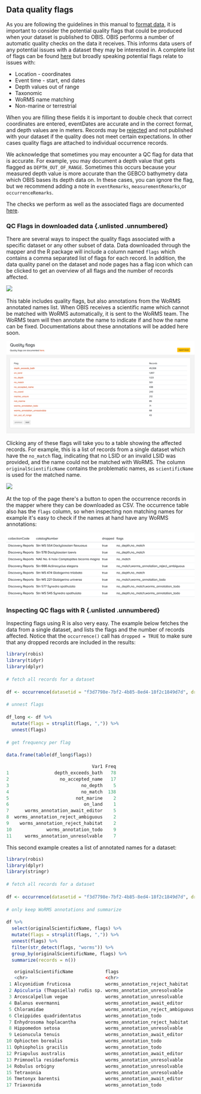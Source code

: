 ## Data quality flags

As you are following the guidelines in this manual to [format data](data_format.html), it is important to consider the potential quality flags that could be produced when your dataset is published to OBIS. OBIS performs a number of automatic quality checks on the data it receives. This informs data users of any potential issues with a dataset they may be interested in. A complete list of flags can be found [here](https://github.com/iobis/obis-qc/blob/master/obisqc/util/flags.py) but broadly speaking potential flags relate to issues with:

* Location - coordinates
* Event time - start, end dates
* Depth values out of range
* Taxonomic
* WoRMS name matching
* Non-marine or terrestrial

When you are filling these fields it is important to double check that correct coordinates are entered, eventDates are accurate and in the correct format, and depth values are in meters. Records may be [rejected](data_qc.html#why-are-records-dropped) and not published with your dataset if the quality does not meet certain expectations. In other cases quality flags are attached to individual occurrence records.

We acknowledge that sometimes you may encounter a QC flag for data that is accurate. For example, you may document a depth value that gets flagged as `DEPTH_OUT_OF_RANGE`. Sometimes this occurs because your measured depth value is more accurate than the GEBCO bathymetry data which OBIS bases its depth data on. In these cases, you can ignore the flag, but we recommend adding a note in `eventRemarks`, `measurementRemarks`,or `occurrenceRemarks`.

The checks we perform as well as the associated flags are documented [here](https://github.com/iobis/obis-qc).

### QC Flags in downloaded data {.unlisted .unnumbered}

There are several ways to inspect the quality flags associated with a specific dataset or any other subset of data. Data downloaded through the mapper and the R package will include a column named `flags` which contains a comma separated list of flags for each record. In addition, the data quality panel on the dataset and node pages has a flag icon which can be clicked to get an overview of all flags and the number of records affected.

<img src="images/qc_flag_icon.png" class="img-responsive-50"/>

This table includes quality flags, but also annotations from the WoRMS annotated names list. When OBIS receives a scientific name which cannot be matched with WoRMS automatically, it is sent to the WoRMS team. The WoRMS team will then annotate the name to indicate if and how the name can be fixed. Documentations about these annotations will be added here soon.

<img src="images/qc_flag_table.png" class="img-responsive"/>

Clicking any of these flags will take you to a table showing the affected records. For example, this is a list of records from a single dataset which have the `no_match` flag, indicating that no LSID or an invalid LSID was provided, and the name could not be matched with WoRMS. The column `originalScientificName` contains the problematic names, as `scientificName` is used for the matched name. 

<img src="images/qc_flag_records.png" class="img-responsive"/>

At the top of the page there's a button to open the occurrence records in the mapper where they can be downloaded as CSV. The occurrence table also has the `flags` column, so when inspecting non matching names for example it's easy to check if the names at hand have any WoRMS annotations:

<img src="images/qc_flag_flags.png" class="img-responsive-50"/>

### Inspecting QC flags with R {.unlisted .unnumbered}

Inspecting flags using R is also very easy. The example below fetches the data from a single dataset, and lists the flags and the number of records affected. Notice that the `occurrence()` call has `dropped = TRUE` to make sure that any dropped records are included in the results:

```r
library(robis)
library(tidyr)
library(dplyr)

# fetch all records for a dataset

df <- occurrence(datasetid = "f3d7798e-7bf2-4b85-8ed4-18f2c1849d7d", dropped = TRUE)

# unnest flags

df_long <- df %>% 
  mutate(flags = strsplit(flags, ",")) %>% 
  unnest(flags)

# get frequency per flag

data.frame(table(df_long$flags))
```

```r
                                Var1 Freq
1                 depth_exceeds_bath   78
2                   no_accepted_name   17
3                           no_depth    5
4                           no_match  138
5                         not_marine    2
6                            on_land    1
7      worms_annotation_await_editor    5
8  worms_annotation_reject_ambiguous    2
9    worms_annotation_reject_habitat    2
10             worms_annotation_todo    9
11     worms_annotation_unresolvable    7
```

This second example creates a list of annotated names for a dataset:

```r
library(robis)
library(dplyr)
library(stringr)

# fetch all records for a dataset

df <- occurrence(datasetid = "f3d7798e-7bf2-4b85-8ed4-18f2c1849d7d", dropped = TRUE)

# only keep WoRMS annotations and summarize

df %>%
  select(originalScientificName, flags) %>%
  mutate(flags = strsplit(flags, ",")) %>% 
  unnest(flags) %>%
  filter(str_detect(flags, "worms")) %>%
  group_by(originalScientificName, flags) %>%
  summarize(records = n())
```

```r
   originalScientificName            flags                             records
   <chr>                             <chr>                               <int>
 1 Alcyonidium fruticosa             worms_annotation_reject_habitat         1
 2 Apicularia (Thapsiella) rudis sp. worms_annotation_unresolvable           1
 3 Arcoscalpellum vegae              worms_annotation_unresolvable           1
 4 Balanus evermanni                 worms_annotation_await_editor           1
 5 Chloramidae                       worms_annotation_reject_ambiguous       2
 6 Cleippides quadridentatus         worms_annotation_todo                   1
 7 Enhydrosoma hoplacantha           worms_annotation_reject_habitat         1
 8 Hippomedon setosa                 worms_annotation_unresolvable           1
 9 Leionucula tenuis                 worms_annotation_await_editor           1
10 Ophiocten borealis                worms_annotation_todo                   1
11 Ophiopholis gracilis              worms_annotation_todo                   1
12 Priapulus australis               worms_annotation_await_editor           1
13 Primnoella residaeformis          worms_annotation_unresolvable           1
14 Robulus orbigny                   worms_annotation_unresolvable           1
15 Tetraxonia                        worms_annotation_unresolvable           2
16 Tmetonyx barentsi                 worms_annotation_await_editor           2
17 Triaxonida                        worms_annotation_todo                   6
```
